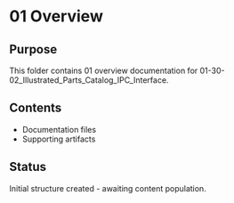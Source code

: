 # 01 Overview

## Purpose
This folder contains 01 overview documentation for 01-30-02_Illustrated_Parts_Catalog_IPC_Interface.

## Contents
- Documentation files
- Supporting artifacts

## Status
Initial structure created - awaiting content population.

